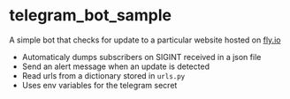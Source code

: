 # telegram_bot_sample
A simple bot that checks for update to a particular website hosted on [fly.io](https://fly.io/)

- Automaticaly dumps subscribers on SIGINT received in a json file
- Send an alert message when an update is detected
- Read urls from a dictionary stored in `urls.py`
- Uses env variables for the telegram secret